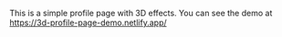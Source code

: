 This is a simple profile page with 3D effects. You can see the demo at https://3d-profile-page-demo.netlify.app/
